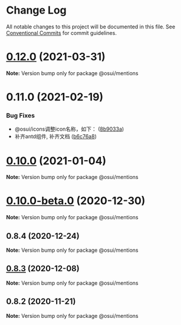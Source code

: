 # Change Log

All notable changes to this project will be documented in this file.
See [Conventional Commits](https://conventionalcommits.org) for commit guidelines.

# [0.12.0](https://gitee.com/gitee-fe/osui/tree/master/compare/v0.11.0...v0.12.0) (2021-03-31)

**Note:** Version bump only for package @osui/mentions





# 0.11.0 (2021-02-19)


### Bug Fixes

* @osui/icons调整icon名称，如下： ([8b9033a](https://gitee.com/gitee-fe/osui/tree/master/commits/8b9033af14f14ebae853692523739ca22c64123a))
* 补齐antd组件, 补齐文档 ([b6c76a8](https://gitee.com/gitee-fe/osui/tree/master/commits/b6c76a864b121479e151a97e926546f3370d0aed))





# [0.10.0](https://gitee.com/gitee-fe/osui/tree/master/compare/@osui/mentions@0.10.0-beta.0...@osui/mentions@0.10.0) (2021-01-04)

**Note:** Version bump only for package @osui/mentions





# [0.10.0-beta.0](https://gitee.com/gitee-fe/osui/tree/master/compare/@osui/mentions@0.8.4...@osui/mentions@0.10.0-beta.0) (2020-12-30)

**Note:** Version bump only for package @osui/mentions





## 0.8.4 (2020-12-24)

**Note:** Version bump only for package @osui/mentions





## [0.8.3](https://gitee.com/gitee-fe/osui/tree/master/compare/@osui/mentions@0.8.2...@osui/mentions@0.8.3) (2020-12-08)

**Note:** Version bump only for package @osui/mentions





## 0.8.2 (2020-11-21)

**Note:** Version bump only for package @osui/mentions
